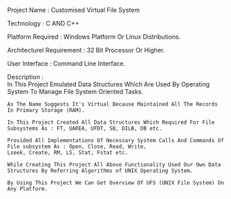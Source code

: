 Project Name : Customised Virtual File System

Technology : C AND C++

Platform Required : Windows Platform Or Linux Distributions.

Architecturel Requirement : 32 Bit Processor Or Higher.

User Interface : Command Line Interface.

Description :   
    In This Project Emulated Data Structures Which Are Used By Operating System To Manage File System Oriented Tasks.

    As The Name Suggests It's Virtual Because Maintained All The Records In Primary Storage (RAM).

    In This Project Created All Data Structures Which Required For File Subsystems As : FT, UAREA, UFDT, SB, DILB, DB etc.

    Provided All Implementations Of Necessary System Calls And Commands Of File subsystem As : Open, Close, Read, Write, 
    Lseek, Create, RM, LS, Stat, Fstat etc.

    While Creating This Project All Above Functionality Used Our Own Data Structures By Referring Algorithms of UNIX Operating System.

    By Using This Project We Can Get Overview Of UFS (UNIX File System) On Any Platform.
